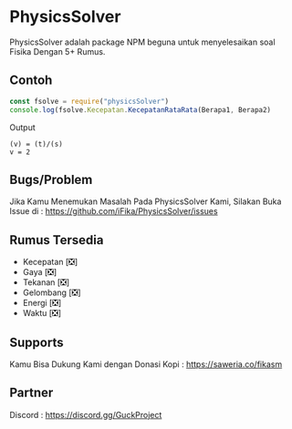 # PhysicsSolver
PhysicsSolver adalah package NPM beguna untuk menyelesaikan soal Fisika Dengan 5+ Rumus.
## Contoh
```js
const fsolve = require("physicsSolver")
console.log(fsolve.Kecepatan.KecepatanRataRata(Berapa1, Berapa2)
```
Output
```
(v) = (t)/(s)
v = 2
```
## Bugs/Problem
Jika Kamu Menemukan Masalah Pada PhysicsSolver Kami, Silakan Buka Issue di : https://github.com/iFika/PhysicsSolver/issues
## Rumus Tersedia
- Kecepatan [❎]
-  Gaya [❎]
-  Tekanan [❎]
-  Gelombang [❎]
-  Energi [❎]
-  Waktu [❎]
## Supports
Kamu Bisa Dukung Kami dengan Donasi Kopi : https://saweria.co/fikasm

## Partner
Discord : https://discord.gg/GuckProject
